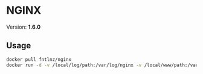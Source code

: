 # NGINX
Version: **1.6.0**

## Usage
```bash
docker pull fntlnz/nginx
docker run -d -v /local/log/path:/var/log/nginx -v /local/www/path:/var/www -v /local/conf/path:/usr/local/nginx/conf fntlnz/nginx:latest -c '/usr/local/nginx/conf/nginx.conf'
```
